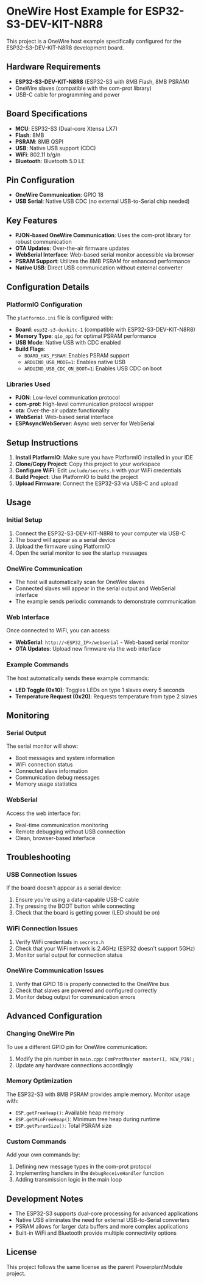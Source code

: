 # OneWire Host Example for ESP32-S3-DEV-KIT-N8R8

This project is a OneWire host example specifically configured for the ESP32-S3-DEV-KIT-N8R8 development board.

## Hardware Requirements

- **ESP32-S3-DEV-KIT-N8R8** (ESP32-S3 with 8MB Flash, 8MB PSRAM)
- OneWire slaves (compatible with the com-prot library)
- USB-C cable for programming and power

## Board Specifications

- **MCU**: ESP32-S3 (Dual-core Xtensa LX7)
- **Flash**: 8MB
- **PSRAM**: 8MB QSPI
- **USB**: Native USB support (CDC)
- **WiFi**: 802.11 b/g/n
- **Bluetooth**: Bluetooth 5.0 LE

## Pin Configuration

- **OneWire Communication**: GPIO 18
- **USB Serial**: Native USB CDC (no external USB-to-Serial chip needed)

## Key Features

- **PJON-based OneWire Communication**: Uses the com-prot library for robust communication
- **OTA Updates**: Over-the-air firmware updates
- **WebSerial Interface**: Web-based serial monitor accessible via browser
- **PSRAM Support**: Utilizes the 8MB PSRAM for enhanced performance
- **Native USB**: Direct USB communication without external converter

## Configuration Details

### PlatformIO Configuration

The `platformio.ini` file is configured with:

- **Board**: `esp32-s3-devkitc-1` (compatible with ESP32-S3-DEV-KIT-N8R8)
- **Memory Type**: `qio_opi` for optimal PSRAM performance
- **USB Mode**: Native USB with CDC enabled
- **Build Flags**:
  - `BOARD_HAS_PSRAM`: Enables PSRAM support
  - `ARDUINO_USB_MODE=1`: Enables native USB
  - `ARDUINO_USB_CDC_ON_BOOT=1`: Enables USB CDC on boot

### Libraries Used

- **PJON**: Low-level communication protocol
- **com-prot**: High-level communication protocol wrapper
- **ota**: Over-the-air update functionality
- **WebSerial**: Web-based serial interface
- **ESPAsyncWebServer**: Async web server for WebSerial

## Setup Instructions

1. **Install PlatformIO**: Make sure you have PlatformIO installed in your IDE
2. **Clone/Copy Project**: Copy this project to your workspace
3. **Configure WiFi**: Edit `include/secrets.h` with your WiFi credentials
4. **Build Project**: Use PlatformIO to build the project
5. **Upload Firmware**: Connect the ESP32-S3 via USB-C and upload

## Usage

### Initial Setup

1. Connect the ESP32-S3-DEV-KIT-N8R8 to your computer via USB-C
2. The board will appear as a serial device
3. Upload the firmware using PlatformIO
4. Open the serial monitor to see the startup messages

### OneWire Communication

- The host will automatically scan for OneWire slaves
- Connected slaves will appear in the serial output and WebSerial interface
- The example sends periodic commands to demonstrate communication

### Web Interface

Once connected to WiFi, you can access:

- **WebSerial**: `http://<ESP32_IP>/webserial` - Web-based serial monitor
- **OTA Updates**: Upload new firmware via the web interface

### Example Commands

The host automatically sends these example commands:

- **LED Toggle (0x10)**: Toggles LEDs on type 1 slaves every 5 seconds
- **Temperature Request (0x20)**: Requests temperature from type 2 slaves

## Monitoring

### Serial Output

The serial monitor will show:
- Boot messages and system information
- WiFi connection status
- Connected slave information
- Communication debug messages
- Memory usage statistics

### WebSerial

Access the web interface for:
- Real-time communication monitoring
- Remote debugging without USB connection
- Clean, browser-based interface

## Troubleshooting

### USB Connection Issues

If the board doesn't appear as a serial device:
1. Ensure you're using a data-capable USB-C cable
2. Try pressing the BOOT button while connecting
3. Check that the board is getting power (LED should be on)

### WiFi Connection Issues

1. Verify WiFi credentials in `secrets.h`
2. Check that your WiFi network is 2.4GHz (ESP32 doesn't support 5GHz)
3. Monitor serial output for connection status

### OneWire Communication Issues

1. Verify that GPIO 18 is properly connected to the OneWire bus
2. Check that slaves are powered and configured correctly
3. Monitor debug output for communication errors

## Advanced Configuration

### Changing OneWire Pin

To use a different GPIO pin for OneWire communication:
1. Modify the pin number in `main.cpp`: `ComProtMaster master(1, NEW_PIN);`
2. Update any hardware connections accordingly

### Memory Optimization

The ESP32-S3 with 8MB PSRAM provides ample memory. Monitor usage with:
- `ESP.getFreeHeap()`: Available heap memory
- `ESP.getMinFreeHeap()`: Minimum free heap during runtime
- `ESP.getPsramSize()`: Total PSRAM size

### Custom Commands

Add your own commands by:
1. Defining new message types in the com-prot protocol
2. Implementing handlers in the `debugReceiveHandler` function
3. Adding transmission logic in the main loop

## Development Notes

- The ESP32-S3 supports dual-core processing for advanced applications
- Native USB eliminates the need for external USB-to-Serial converters
- PSRAM allows for larger data buffers and more complex applications
- Built-in WiFi and Bluetooth provide multiple connectivity options

## License

This project follows the same license as the parent PowerplantModule project.
